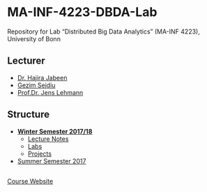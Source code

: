 # MA-INF-4223-DBDA-Lab
Repository for  Lab “Distributed Big Data Analytics” (MA-INF 4223), University of Bonn

## Lecturer 
- [Dr. Hajira Jabeen](http://sda.cs.uni-bonn.de/people/dr-hajira-jabeen/)
- [Gezim Sejdiu](http://sda.cs.uni-bonn.de/people/gezim-sejdiu/)
- [Prof.Dr. Jens Lehmann](http://sda.cs.uni-bonn.de/people/prof-dr-jens-lehmann/)

## Structure
* [**Winter Semester 2017/18**](https://github.com/SmartDataAnalytics/MA-INF-4223-DBDA-Lab/tree/master/WiSe2017_18)
  * [Lecture Notes](https://github.com/SmartDataAnalytics/MA-INF-4223-DBDA-Lab/tree/master/WiSe2017_18/lecture-notes)
  * [Labs](https://github.com/SmartDataAnalytics/MA-INF-4223-DBDA-Lab/tree/master/WiSe2017_18/labs)
  * [Projects](https://github.com/SmartDataAnalytics/MA-INF-4223-DBDA-Lab/tree/master/WiSe2017_18/projects)
* [Summer Semester 2017](https://github.com/SmartDataAnalytics/MA-INF-4223-DBDA-Lab/tree/master/SoSe2017)

##
[Course Website](http://sda.cs.uni-bonn.de/teaching/dbda/)
